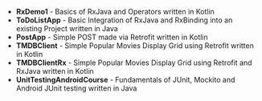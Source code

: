 - **RxDemo1** - Basics of RxJava and Operators written in Kotlin
- **ToDoListApp** - Basic Integration of RxJava and RxBinding into an existing Project written in Java
- **PostApp** - Simple POST made via Retrofit written in Kotlin
- **TMDBClient** - Simple Popular Movies Display Grid using Retrofit written in Kotlin
- **TMDBClientRx** - Simple Popular Movies Display Grid using Retrofit and RxJava written in Kotlin
- **UnitTestingAndroidCourse** - Fundamentals of JUnit, Mockito and Android JUnit testing written in Java
